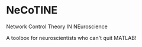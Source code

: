 # NeCoTINE
Network Control Theory IN NEuroscience

A toolbox for neuroscientists who can't quit MATLAB!

